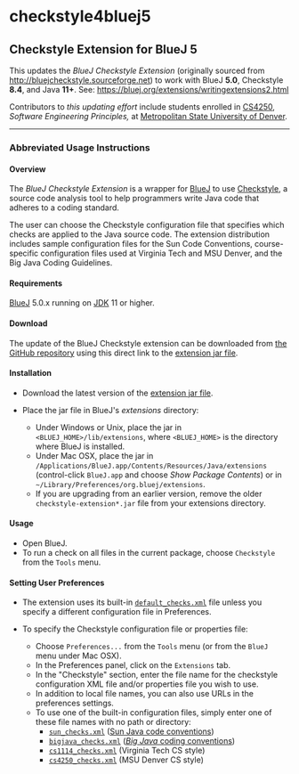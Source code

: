 # checkstyle4bluej5
## Checkstyle Extension for BlueJ 5

This updates the *BlueJ Checkstyle Extension* (originally sourced from http://bluejcheckstyle.sourceforge.net) to work with BlueJ **5.0**, Checkstyle **8.4**, and Java **11+**.
See: https://bluej.org/extensions/writingextensions2.html

Contributors to *this updating effort* include students enrolled in [CS4250](http://www.jodypaul.com/cs/sweprin/), *Software Engineering Principles,* at [Metropolitan State University of Denver](http://www.msudenver.edu).

---
### Abbreviated Usage Instructions
#### Overview

The *BlueJ Checkstyle Extension* is a wrapper for [BlueJ](http://bluej.org) to use [Checkstyle](http://checkstyle.sourceforge.net/), a source code analysis tool to help programmers write Java code that adheres to a coding standard.

The user can choose the Checkstyle configuration file that specifies which checks are applied to the Java source code. The extension distribution includes sample configuration files for the Sun Code Conventions, course-specific configuration files used at Virginia Tech and MSU Denver, and the Big Java Coding Guidelines.

#### Requirements

[BlueJ](http://bluej.org) 5.0.x running on [JDK](http://www.oracle.com/technetwork/java/javase/overview/index.html) 11 or higher.

#### Download

The update of the BlueJ Checkstyle extension can be downloaded from [the GitHub repository](https://github.com/MetroCS/checkstyle4bluej) using this direct link to the [extension jar file](https://github.com/MetroCS/checkstyle4bluej/raw/master/checkstyle-extension-5.4.1.jar).

#### Installation

* Download the latest version of the [extension jar file](https://github.com/MetroCS/checkstyle4bluej/raw/master/checkstyle-extension-5.4.1.jar).

* Place the jar file in BlueJ's _extensions_ directory:

  * Under Windows or Unix, place the jar in `<BLUEJ_HOME>/lib/extensions`, where `<BLUEJ_HOME>` is the directory where BlueJ is installed.
  * Under Mac OSX, place the jar in `/Applications/BlueJ.app/Contents/Resources/Java/extensions` (control-click `BlueJ.app` and choose *Show Package Contents*) or in `~/Library/Preferences/org.bluej/extensions`.
  * If you are upgrading from an earlier version, remove the older `checkstyle-extension*.jar` file from your extensions directory.

#### Usage

* Open BlueJ.
* To run a check on all files in the current package, choose `Checkstyle` from the `Tools` menu.

#### Setting User Preferences

* The extension uses its built-in [`default_checks.xml`](https://github.com/MetroCS/checkstyle4bluej/blob/master/docs/default_checks.xml) file unless you specify a different configuration file in Preferences.

* To specify the Checkstyle configuration file or properties file:
  * Choose `Preferences...` from the `Tools` menu (or from the `BlueJ` menu under Mac OSX).
  * In the Preferences panel, click on the `Extensions` tab.
  * In the "Checkstyle" section, enter the file name for the checkstyle configuration XML file and/or properties file you wish to use.
  * In addition to local file names, you can also use URLs in the preferences settings.
  * To use one of the built-in configuration files, simply enter one of these file names with no path or directory:
    * [`sun_checks.xml`](https://github.com/MetroCS/checkstyle4bluej/blob/master/docs/sun_checks.xml) ([Sun Java code conventions](http://www.oracle.com/technetwork/java/javase/documentation/codeconvtoc-136057.html))
    * [`bigjava_checks.xml`](http://bluejcheckstyle.cvs.sourceforge.net/bluejcheckstyle/bluejcheckstyle/docs/bigjava_checks.xml?view=markup) ([*Big Java* coding conventions](http://horstmann.com/bigj/style.html))
    * [`cs1114_checks.xml`](http://bluejcheckstyle.cvs.sourceforge.net/bluejcheckstyle/bluejcheckstyle/docs/bigjava_checks.xml?view=markup) (Virginia Tech CS style)
    * [`cs4250_checks.xml`](https://github.com/MetroCS/checkstyle4bluej/blob/master/docs/cs4250_checks.xml) (MSU Denver CS style)
